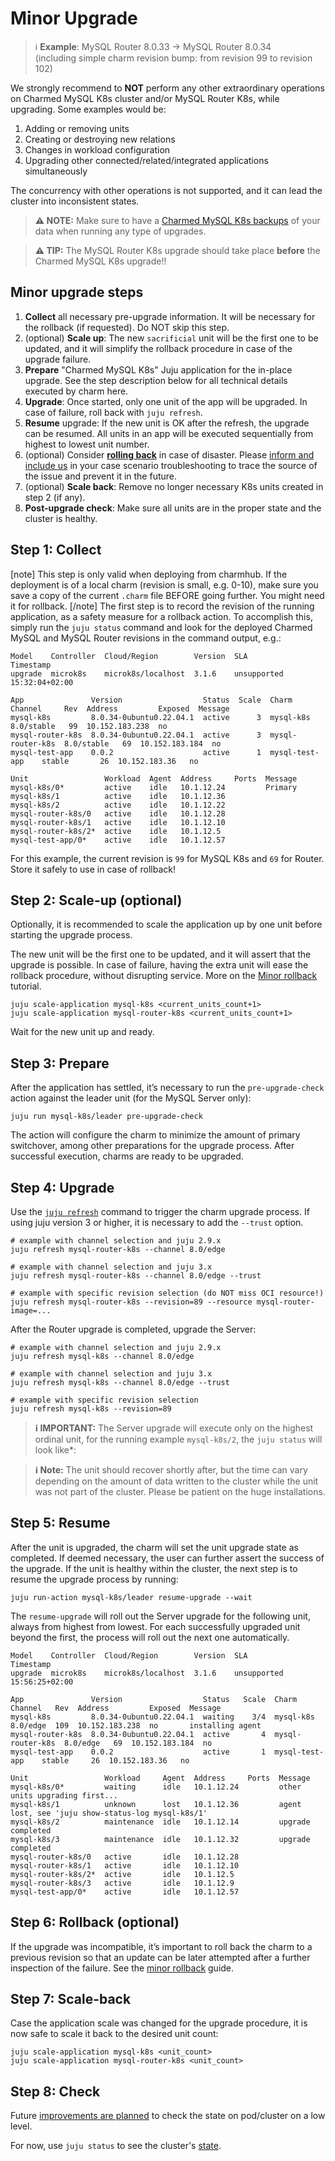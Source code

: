 # Minor Upgrade

> :information_source: **Example**: MySQL Router 8.0.33 -> MySQL Router 8.0.34<br/>
(including simple charm revision bump: from revision 99 to revision 102)

We strongly recommend to **NOT** perform any other extraordinary operations on Charmed MySQL K8s cluster and/or MySQL Router K8s, while upgrading. Some examples would be:

1. Adding or removing units
2. Creating or destroying new relations
3. Changes in workload configuration
4. Upgrading other connected/related/integrated applications simultaneously

The concurrency with other operations is not supported, and it can lead the cluster into inconsistent states.

> **:warning: NOTE:** Make sure to have a [Charmed MySQL K8s backups](/t/9653) of your data when running any type of upgrades.

> **:warning: TIP:** The MySQL Router K8s upgrade should take place **before** the Charmed MySQL K8s upgrade!!

## Minor upgrade steps

1. **Collect** all necessary pre-upgrade information. It will be necessary for the rollback (if requested). Do NOT skip this step.
2. (optional) **Scale up**: The new `sacrificial` unit will be the first one to be updated, and it will simplify the rollback procedure in case of the upgrade failure.
3. **Prepare** "Charmed MySQL K8s" Juju application for the in-place upgrade. See the step description below for all technical details executed by charm here.
4. **Upgrade**: Once started, only one unit of the app will be upgraded. In case of failure, roll back with `juju refresh`.
5. **Resume** upgrade: If the new unit is OK after the refresh, the upgrade can be resumed. All units in an app will be executed sequentially from highest to lowest unit number.
6. (optional) Consider [**rolling back**](/t/11749) in case of disaster. Please [inform and include us](https://chat.charmhub.io/charmhub/channels/data-platform) in your case scenario troubleshooting to trace the source of the issue and prevent it in the future.
7. (optional) **Scale back**: Remove no longer necessary K8s units created in step 2 (if any).
8. **Post-upgrade check**: Make sure all units are in the proper state and the cluster is healthy.

## Step 1: Collect
[note]
This step is only valid when deploying from charmhub. If the deployment is of a local charm (revision is small, e.g. 0-10), make sure you save a copy of the current  `.charm` file BEFORE going further. You might need it for rollback.
[/note]
The first step is to record the revision of the running application, as a safety measure for a rollback action. To accomplish this, simply run the `juju status` command and look for the deployed Charmed MySQL and MySQL Router revisions in the command output, e.g.:

```shell
Model    Controller  Cloud/Region        Version  SLA          Timestamp
upgrade  microk8s    microk8s/localhost  3.1.6    unsupported  15:32:04+02:00

App               Version                  Status  Scale  Charm             Channel     Rev  Address         Exposed  Message
mysql-k8s         8.0.34-0ubuntu0.22.04.1  active      3  mysql-k8s         8.0/stable   99  10.152.183.238  no       
mysql-router-k8s  8.0.34-0ubuntu0.22.04.1  active      3  mysql-router-k8s  8.0/stable   69  10.152.183.184  no       
mysql-test-app    0.0.2                    active      1  mysql-test-app    stable       26  10.152.183.36   no       

Unit                 Workload  Agent  Address     Ports  Message
mysql-k8s/0*         active    idle   10.1.12.24         Primary
mysql-k8s/1          active    idle   10.1.12.36         
mysql-k8s/2          active    idle   10.1.12.22         
mysql-router-k8s/0   active    idle   10.1.12.28         
mysql-router-k8s/1   active    idle   10.1.12.10         
mysql-router-k8s/2*  active    idle   10.1.12.5          
mysql-test-app/0*    active    idle   10.1.12.57   
```

For this example, the current revision is `99` for MySQL K8s and `69` for Router. Store it safely to use in case of rollback!

## Step 2: Scale-up (optional)

Optionally, it is recommended to scale the application up by one unit before starting the upgrade process.

The new unit will be the first one to be updated, and it will assert that the upgrade is possible. In case of failure, having the extra unit will ease the rollback procedure, without disrupting service. More on the [Minor rollback](/t/12239) tutorial.

```shell
juju scale-application mysql-k8s <current_units_count+1>
juju scale-application mysql-router-k8s <current_units_count+1>
```

Wait for the new unit up and ready.

## Step 3: Prepare

After the application has settled, it’s necessary to run the `pre-upgrade-check` action against the leader unit (for the MySQL Server only):

```shell
juju run mysql-k8s/leader pre-upgrade-check
```

The action will configure the charm to minimize the amount of primary switchover, among other preparations for the upgrade process. After successful execution, charms are ready to be upgraded.

## Step 4: Upgrade

Use the [`juju refresh`](https://juju.is/docs/juju/juju-refresh) command to trigger the charm upgrade process. If using juju version 3 or higher, it is necessary to add the `--trust` option.

```shell
# example with channel selection and juju 2.9.x
juju refresh mysql-router-k8s --channel 8.0/edge

# example with channel selection and juju 3.x
juju refresh mysql-router-k8s --channel 8.0/edge --trust

# example with specific revision selection (do NOT miss OCI resource!)
juju refresh mysql-router-k8s --revision=89 --resource mysql-router-image=...
```

After the Router upgrade is completed, upgrade the Server:
```shell
# example with channel selection and juju 2.9.x
juju refresh mysql-k8s --channel 8.0/edge

# example with channel selection and juju 3.x
juju refresh mysql-k8s --channel 8.0/edge --trust

# example with specific revision selection
juju refresh mysql-k8s --revision=89
```

> **:information_source: IMPORTANT:** The Server upgrade will execute only on the highest ordinal unit, for the running example `mysql-k8s/2`, the `juju status` will look like*:

<!-- TODO: Confirm accuracy of this note
> **:information_source: Note:** It is expected to have some status changes during the process: waiting, maintenance, active. Do NOT trigger `rollback` procedure during the running `upgrade` procedure. Make sure `upgrade` has failed/stopped and cannot be fixed/continued before triggering `rollback`!
-->

> **:information_source: Note:** The unit should recover shortly after, but the time can vary depending on the amount of data written to the cluster while the unit was not part of the cluster. Please be patient on the huge installations.

## Step 5: Resume

After the unit is upgraded, the charm will set the unit upgrade state as completed. If deemed necessary, the user can further assert the success of the upgrade. If the unit is healthy within the cluster, the next step is to resume the upgrade process by running:

```shell
juju run-action mysql-k8s/leader resume-upgrade --wait
```

The `resume-upgrade` will roll out the Server upgrade for the following unit, always from highest from lowest. For each successfully upgraded unit beyond the first, the process will roll out the next one automatically.

```shell
Model    Controller  Cloud/Region        Version  SLA          Timestamp
upgrade  microk8s    microk8s/localhost  3.1.6    unsupported  15:56:25+02:00

App               Version                  Status   Scale  Charm             Channel   Rev  Address         Exposed  Message
mysql-k8s         8.0.34-0ubuntu0.22.04.1  waiting    3/4  mysql-k8s         8.0/edge  109  10.152.183.238  no       installing agent
mysql-router-k8s  8.0.34-0ubuntu0.22.04.1  active       4  mysql-router-k8s  8.0/edge   69  10.152.183.184  no       
mysql-test-app    0.0.2                    active       1  mysql-test-app    stable     26  10.152.183.36   no       

Unit                 Workload     Agent  Address     Ports  Message
mysql-k8s/0*         waiting      idle   10.1.12.24         other units upgrading first...
mysql-k8s/1          unknown      lost   10.1.12.36         agent lost, see 'juju show-status-log mysql-k8s/1'
mysql-k8s/2          maintenance  idle   10.1.12.14         upgrade completed
mysql-k8s/3          maintenance  idle   10.1.12.32         upgrade completed
mysql-router-k8s/0   active       idle   10.1.12.28         
mysql-router-k8s/1   active       idle   10.1.12.10         
mysql-router-k8s/2*  active       idle   10.1.12.5          
mysql-router-k8s/3   active       idle   10.1.12.9          
mysql-test-app/0*    active       idle   10.1.12.57    
```

## Step 6: Rollback (optional)

If the upgrade was incompatible, it’s important to roll back the charm to a previous revision so that an update can be later attempted after a further inspection of the failure. See the [minor rollback](/t/12239) guide.

## Step 7: Scale-back

Case the application scale was changed for the upgrade procedure, it is now safe to scale it back to the desired unit count:

```shell
juju scale-application mysql-k8s <unit_count>
juju scale-application mysql-router-k8s <unit_count>
```

## Step 8: Check

Future [improvements are planned](https://warthogs.atlassian.net/browse/DPE-2620) to check the state on pod/cluster on a low level.

For now, use `juju status` to see the cluster's [state](/t/12231).